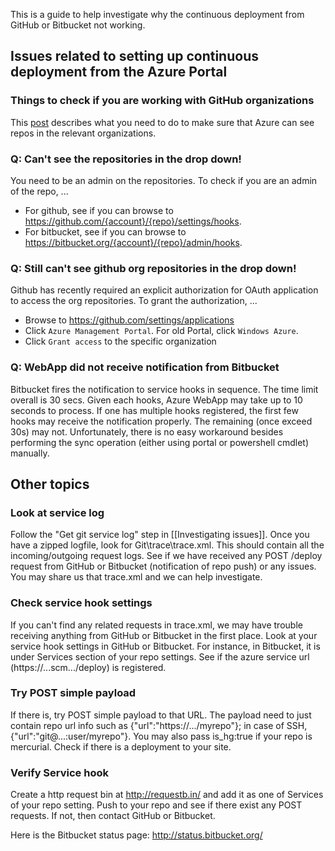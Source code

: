 This is a guide to help investigate why the continuous deployment from GitHub or Bitbucket not working. 

## Issues related to setting up continuous deployment from the Azure Portal

### Things to check if you are working with GitHub organizations

This [post](https://azure.microsoft.com/en-us/blog/using-app-service-web-apps-continuous-deployment-with-github-organizations/) describes what you need to do to make sure that Azure can see repos in the relevant organizations.

### Q: Can't see the repositories in the drop down!

You need to be an admin on the repositories.  To check if you are an admin of the repo, ...
* For github, see if you can browse to https://github.com/{account}/{repo}/settings/hooks.
* For bitbucket, see if you can browse to https://bitbucket.org/{account}/{repo}/admin/hooks.

### Q: Still can't see github org repositories in the drop down!

Github has recently required an explicit authorization for OAuth application to access the org repositories.  To grant the authorization, ...
* Browse to https://github.com/settings/applications
* Click `Azure Management Portal`.   For old Portal, click `Windows Azure`.
* Click `Grant access` to the specific organization

### Q: WebApp did not receive notification from Bitbucket 

Bitbucket fires the notification to service hooks in sequence.   The time limit overall is 30 secs.  Given each hooks, Azure WebApp may take up to 10 seconds to process.  If one has multiple hooks registered, the first few hooks may receive the notification properly.   The remaining (once exceed 30s) may not.   Unfortunately, there is no easy workaround besides performing the sync operation (either using portal or powershell cmdlet) manually.

## Other topics

### Look at service log  

Follow the "Get git service log" step in [[Investigating issues]].   Once you have a zipped logfile, look for Git\trace\trace.xml.  This should contain all the incoming/outgoing request logs.  See if we have received any POST /deploy request from GitHub or Bitbucket (notification of repo push) or any issues.   You may share us that trace.xml and we can help investigate.    

### Check service hook settings

If you can't find any related requests in trace.xml, we may have trouble receiving anything from GitHub or Bitbucket in the first place.  Look at your service hook settings in GitHub or Bitbucket.  For instance, in Bitbucket, it is under Services section of your repo settings. See if the azure service url (https://...scm.../deploy) is registered.

### Try POST simple payload

If there is, try POST simple payload to that URL.   The payload need to just contain repo url info such as {"url":"https://.../myrepo"}; in case of SSH, {"url":"git@...:user/myrepo"}.   You may also pass is_hg:true if your repo is mercurial.  Check if there is a deployment to your site.

### Verify Service hook

Create a http request bin at http://requestb.in/ and add it as one of Services of your repo setting.  Push to your repo and see if there exist any POST requests.  If not, then contact GitHub or Bitbucket.

Here is the Bitbucket status page: http://status.bitbucket.org/